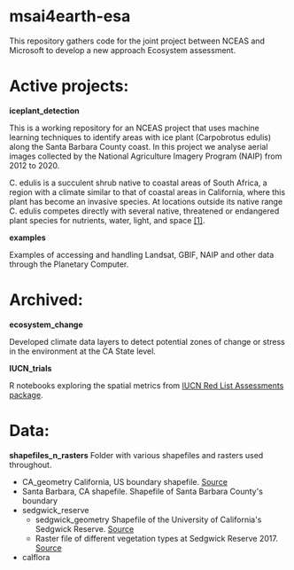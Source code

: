 # msai4earth-esa

This repository gathers code for the joint project between NCEAS and Microsoft to develop a new approach Ecosystem assessment.


# Active projects:
**iceplant_detection**

This is a working repository for an NCEAS project that uses machine learning techniques to identify areas with ice plant (Carpobrotus edulis) along the Santa Barbara County coast. In this project we analyse aerial images collected by the National Agriculture Imagery Program (NAIP) from 2012 to 2020.

C. edulis is a succulent shrub native to coastal areas of South Africa, a region with a climate similar to that of coastal areas in California, where this plant has become an invasive species. At locations outside its native range  C. edulis competes directly with several native, threatened or endangered plant species for nutrients, water, light, and space [[1]](http://issg.org/database/species/impact_info.asp?si=1010&fr=1&sts=&lang=EN). 

**examples**

Examples of accessing and handling Landsat, GBIF, NAIP and other data through the Planetary Computer.


# Archived:

**ecosystem_change**

Developed climate data layers to detect potential zones of change or stress in the environment at the CA State level. 


**IUCN_trials**

R notebooks exploring the spatial metrics from [IUCN Red List Assessments package](https://cran.r-project.org/web/packages/redlistr/vignettes/redlistr-vignette.html). 


# Data:
  
**shapefiles_n_rasters**
Folder with various shapefiles and rasters used throughout.
- CA_geometry
  California, US boundary shapefile. [Source](https://data.ca.gov/dataset/ca-geographic-boundaries)
- Santa Barbara, CA shapefile. 
  Shapefile of Santa Barbara County's boundary
- sedgwick_reserve
  - sedgwick_geometry
  Shapefile of the University of California's Sedgwick Reserve. [Source](https://www.dropbox.com/sh/kwt1dvdsloe5fep/AAA-HJPYdnPEOoSdD6dJKKMma/Sedgwick%20Reserve%20(32)?dl=0&preview=Sedgwick.zip&subfolder_nav_tracking=1)
  - Raster file of different vegetation types at Sedgwick Reserve 2017. [Source](https://databasin.org/datasets/6693af651946425c8633551df0457526/)
- calflora
   


  
 
